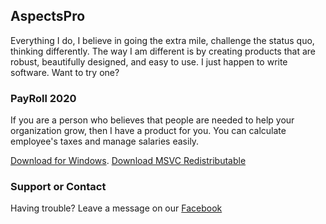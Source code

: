 ## AspectsPro

Everything I do, I believe in going the extra mile, challenge the status quo, thinking differently. The way I am different is by creating products that are robust, beautifully designed, and easy to use. I just happen to write software. Want to try one?

### PayRoll 2020

If you are a person who believes that people are needed to help your organization grow, then I have a product for you. You can calculate employee's taxes and manage salaries easily.

[Download for Windows](https://github.com/aspectspro/PayRoll-Public/releases/download/1.0.0-alpha-windows/AspectsProPayRoll-1.0.0-alpha-windows-installer.exe).
[Download MSVC Redistributable](https://www.microsoft.com/en-us/download/details.aspx?id=30679&irgwc=1&OCID=AID2000142_aff_7806_1246483&tduid=%28ir__mepbya61vwkfqz9pkk0sohzl2m2xslpb93t1k2wk00%29%287806%29%281246483%29%28%287bf6533e0ab3f2a1975d6776ce0880fa%29%2881561%29%28686431%29%28at106619_a107739_m12_p46057_cTT%29%28%29%29%287bf6533e0ab3f2a1975d6776ce0880fa%29&irclickid=_mepbya61vwkfqz9pkk0sohzl2m2xslpb93t1k2wk00) 

### Support or Contact

Having trouble? Leave a message on our [Facebook](https://www.facebook.com/aspectspro)

